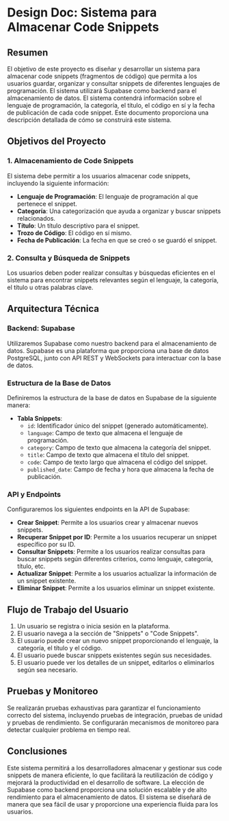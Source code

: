 # Design Doc: Sistema para Almacenar Code Snippets

## Resumen

El objetivo de este proyecto es diseñar y desarrollar un sistema para almacenar code snippets (fragmentos de código) que permita a los usuarios guardar, organizar y consultar snippets de diferentes lenguajes de programación. El sistema utilizará Supabase como backend para el almacenamiento de datos. El sistema contendrá información sobre el lenguaje de programación, la categoría, el título, el código en sí y la fecha de publicación de cada code snippet. Este documento proporciona una descripción detallada de cómo se construirá este sistema.

## Objetivos del Proyecto

### 1. Almacenamiento de Code Snippets

El sistema debe permitir a los usuarios almacenar code snippets, incluyendo la siguiente información:

- **Lenguaje de Programación**: El lenguaje de programación al que pertenece el snippet.
- **Categoría**: Una categorización que ayuda a organizar y buscar snippets relacionados.
- **Título**: Un título descriptivo para el snippet.
- **Trozo de Código**: El código en sí mismo.
- **Fecha de Publicación**: La fecha en que se creó o se guardó el snippet.

### 2. Consulta y Búsqueda de Snippets

Los usuarios deben poder realizar consultas y búsquedas eficientes en el sistema para encontrar snippets relevantes según el lenguaje, la categoría, el título u otras palabras clave.

## Arquitectura Técnica

### Backend: Supabase

Utilizaremos Supabase como nuestro backend para el almacenamiento de datos. Supabase es una plataforma que proporciona una base de datos PostgreSQL, junto con API REST y WebSockets para interactuar con la base de datos.

### Estructura de la Base de Datos

Definiremos la estructura de la base de datos en Supabase de la siguiente manera:

- **Tabla Snippets**:
  - `id`: Identificador único del snippet (generado automáticamente).
  - `language`: Campo de texto que almacena el lenguaje de programación.
  - `category`: Campo de texto que almacena la categoría del snippet.
  - `title`: Campo de texto que almacena el título del snippet.
  - `code`: Campo de texto largo que almacena el código del snippet.
  - `published_date`: Campo de fecha y hora que almacena la fecha de publicación.

### API y Endpoints

Configuraremos los siguientes endpoints en la API de Supabase:

- **Crear Snippet**: Permite a los usuarios crear y almacenar nuevos snippets.
- **Recuperar Snippet por ID**: Permite a los usuarios recuperar un snippet específico por su ID.
- **Consultar Snippets**: Permite a los usuarios realizar consultas para buscar snippets según diferentes criterios, como lenguaje, categoría, título, etc.
- **Actualizar Snippet**: Permite a los usuarios actualizar la información de un snippet existente.
- **Eliminar Snippet**: Permite a los usuarios eliminar un snippet existente.

## Flujo de Trabajo del Usuario

1. Un usuario se registra o inicia sesión en la plataforma.
2. El usuario navega a la sección de "Snippets" o "Code Snippets".
3. El usuario puede crear un nuevo snippet proporcionando el lenguaje, la categoría, el título y el código.
4. El usuario puede buscar snippets existentes según sus necesidades.
5. El usuario puede ver los detalles de un snippet, editarlos o eliminarlos según sea necesario.

## Pruebas y Monitoreo

Se realizarán pruebas exhaustivas para garantizar el funcionamiento correcto del sistema, incluyendo pruebas de integración, pruebas de unidad y pruebas de rendimiento. Se configurarán mecanismos de monitoreo para detectar cualquier problema en tiempo real.

## Conclusiones

Este sistema permitirá a los desarrolladores almacenar y gestionar sus code snippets de manera eficiente, lo que facilitará la reutilización de código y mejorará la productividad en el desarrollo de software. La elección de Supabase como backend proporciona una solución escalable y de alto rendimiento para el almacenamiento de datos. El sistema se diseñará de manera que sea fácil de usar y proporcione una experiencia fluida para los usuarios.
